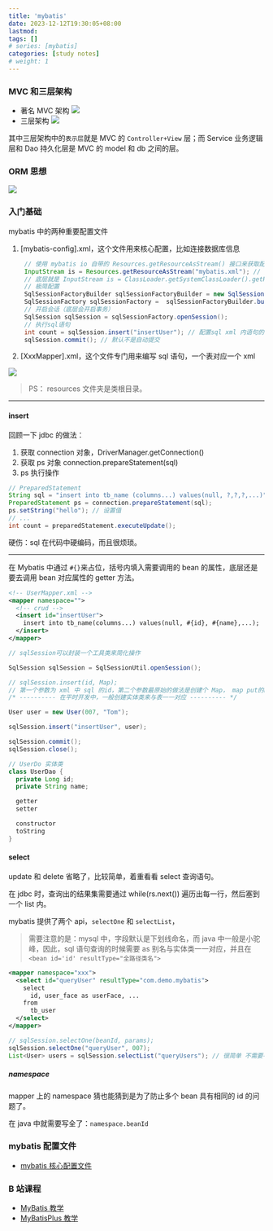 ```yaml
---
title: 'mybatis'
date: 2023-12-12T19:30:05+08:00
lastmod:
tags: []
# series: [mybatis]
categories: [study notes]
# weight: 1
---
```


### MVC 和三层架构

- 著名 MVC 架构
  ![](https://cdn.jsdelivr.net/gh/yokiizx/picgo@main/img/202312121932695.png)
- 三层架构
  ![](https://cdn.jsdelivr.net/gh/yokiizx/picgo@main/img/202312122258621.png)

其中三层架构中的`表示层`就是 MVC 的 `Controller+View` 层；而 Service 业务逻辑层和 Dao 持久化层是 MVC 的 model 和 db 之间的层。

### ORM 思想

![](https://cdn.jsdelivr.net/gh/yokiizx/picgo@main/img/202312141810437.png)

### 入门基础

mybatis 中的两种重要配置文件

1. [mybatis-config].xml，这个文件用来核心配置，比如连接数据库信息

   ```java
    // 使用 mybatis io 自带的 Resources.getResourceAsStream() 接口来获取配置文件的输入流
    InputStream is = Resources.getResourceAsStream("mybatis.xml"); // 第二个参数可以指定环境，详细看下面的配置文件教学
    // 底层就是 InputStream is = ClassLoader.getSystemClassLoader().getResourceAsStream("mybatis.xml")
    // 极简配置
    SqlSessionFactoryBuilder sqlSessionFactoryBuilder = new SqlSessionFactoryBuilder();
    SqlSessionFactory sqlSessionFactory =  sqlSessionFactoryBuilder.build(is);
    // 开启会话（底层会开启事务）
    SqlSession sqlSession = sqlSessionFactory.openSession();
    // 执行sql语句
    int count = sqlSession.insert("insertUser"); // 配置sql xml 内语句的 id
    sqlSession.commit(); // 默认不是自动提交
   ```

2. [XxxMapper].xml，这个文件专门用来编写 sql 语句，一个表对应一个 xml

![](https://cdn.jsdelivr.net/gh/yokiizx/picgo@main/img/202312181356370.png)

> PS： resources 文件夹是类根目录。

---

#### insert

回顾一下 jdbc 的做法：

1. 获取 connection 对象，DriverManager.getConnection()
2. 获取 ps 对象 connection.prepareStatement(sql)
3. ps 执行操作

```java
// PreparedStatement
String sql = "insert into tb_name (columns...) values(null, ?,?,?,...)"; // 通过 ？占位
PreparedStatement ps = connection.prepareStatement(sql);
ps.setString("hello"); // 设置值
// ...
int count = preparedStatement.executeUpdate();
```

硬伤：sql 在代码中硬编码，而且很烦琐。

---

在 Mybatis 中通过 `#{}`来占位，括号内填入需要调用的 bean 的属性，底层还是要去调用 bean 对应属性的 getter 方法。

```xml
<!-- UserMapper.xml -->
<mapper namespace="">
  <!-- crud -->
  <insert id="insertUser">
    insert into tb_name(columns...) values(null, #{id}, #{name},...);
  </insert>
</mapper>
```

```java
// sqlSession可以封装一个工具类来简化操作

SqlSession sqlSession = SqlSessionUtil.openSession();

// sqlSession.insert(id, Map);
// 第一个参数为 xml 中 sql 的id，第二个参数最原始的做法是创建个 Map， map put的key与表字段一一对应。
/* ---------- 在平时开发中，一般创建实体类来与表一一对应 ---------- */

User user = new User(007, "Tom");

sqlSession.insert("insertUser", user);

sqlSession.commit();
sqlSession.close();

// UserDo 实体类
class UserDao {
  private Long id;
  private String name;

  getter
  setter

  constructor
  toString
}
```

#### select

update 和 delete 省略了，比较简单，着重看看 select 查询语句。

在 jdbc 时，查询出的结果集需要通过 while(rs.next()) 遍历出每一行，然后塞到一个 list 内。

mybatis 提供了两个 api，`selectOne` 和 `selectList`，

> 需要注意的是：mysql 中，字段默认是下划线命名，而 java 中一般是小驼峰，因此，sql 语句查询的时候需要 as 别名与实体类一一对应，并且在 `<bean id='id' resultType="全路径类名">`

```xml
<mapper namespace="xxx">
  <select id="queryUser" resultType="com.demo.mybatis">
    select
      id, user_face as userFace, ...
    from
      tb_user
  </select>
</mapper>
```

```java
// sqlSession.selectOne(beanId, params);
sqlSession.selectOne("queryUser", 007);
List<User> users = sqlSession.selectList("queryUsers"); // 很简单 不需要手动遍历了
```

##### namespace

mapper 上的 namespace 猜也能猜到是为了防止多个 bean 具有相同的 id 的问题了。

在 java 中就需要写全了：`namespace.beanId`

### mybatis 配置文件

- [mybatis 核心配置文件](https://www.bilibili.com/video/BV1JP4y1Z73S?p=24&spm_id_from=pageDriver&vd_source=fbca740e2a57caf4d6e7c18d1010346e)

### B 站课程

- [MyBatis 教学](https://www.bilibili.com/video/BV1JP4y1Z73S)
- [MyBatisPlus 教学](https://www.bilibili.com/video/BV1Xu411A7tL)
